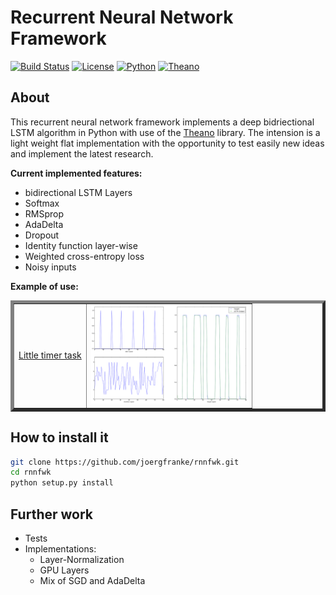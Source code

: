 
# Recurrent Neural Network Framework

[![Build Status](https://travis-ci.com/joergfranke/rnnfwk.svg?token=KXR4RpWrqBoyhUwURRos&branch=master)](https://travis-ci.com/joergfranke/rnnfwk)
[![License](https://img.shields.io/github/license/mashape/apistatus.svg)](https://github.com/joergfranke/rnnfwk/blob/master/LICENSE.txt)
[![Python](https://img.shields.io/badge/python-2.7-yellow.svg)](https://www.python.org/download/releases/2.7/)
[![Theano](https://img.shields.io/badge/theano-0.8.2-yellow.svg)](http://deeplearning.net/software/theano/)

## About
This recurrent neural network framework implements a deep bidriectional LSTM algorithm in Python with use of the
[Theano](http://deeplearning.net/software/theano/) library. The intension is a light weight flat implementation with
the opportunity to test easily new ideas and implement the latest research.

__Current implemented features:__
- bidirectional LSTM Layers
- Softmax
- RMSprop
- AdaDelta
- Dropout
- Identity function layer-wise
- Weighted cross-entropy loss
- Noisy inputs


__Example of use:__

<table border="5" bordercolordark="white">
  <tr border="5">
    <td border="5"><a href="https://github.com/joergfranke/rnnfwk/tree/master/examples/little_timer_task">Little timer task</a></td>
    <td><img src="examples/little_timer_task/sample.png"  width="250"></td>
  </tr>
</table>


## How to install it

```bash
git clone https://github.com/joergfranke/rnnfwk.git
cd rnnfwk
python setup.py install
```

## Further work

- Tests
- Implementations:
    - Layer-Normalization
    - GPU Layers
    - Mix of SGD and AdaDelta